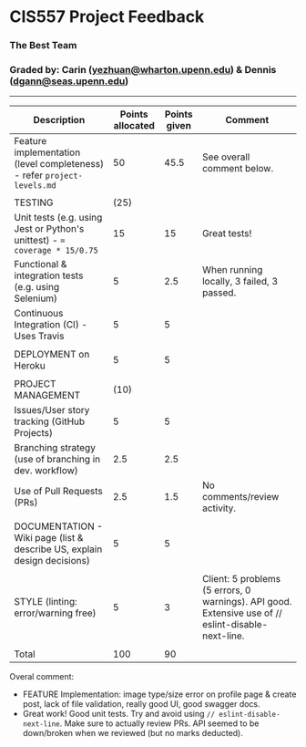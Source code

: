 # CIS557 Project Feedback

### The Best Team

### Graded by: Carin (yezhuan@wharton.upenn.edu) & Dennis (dgann@seas.upenn.edu)

---

| Description                                                                | Points allocated | Points given | Comment                                                                                            |
| -------------------------------------------------------------------------- | ---------------- | ------------ | -------------------------------------------------------------------------------------------------- |
| Feature implementation (level completeness) - refer `project-levels.md`    | 50               | 45.5         | See overall comment below.                                                                         |
|                                                                            |                  |              |
| TESTING                                                                    | (25)             |              |
| Unit tests (e.g. using Jest or Python's unittest) - `= coverage * 15/0.75` | 15               | 15           | Great tests!                                                                                       |
| Functional & integration tests (e.g. using Selenium)                       | 5                | 2.5          | When running locally, 3 failed, 3 passed.                                                          |
| Continuous Integration (CI) - Uses Travis                                  | 5                | 5            |
|                                                                            |                  |              |
| DEPLOYMENT on Heroku                                                       | 5                | 5            |
|                                                                            |                  |              |
| PROJECT MANAGEMENT                                                         | (10)             |              |
| Issues/User story tracking (GitHub Projects)                               | 5                | 5            |
| Branching strategy (use of branching in dev. workflow)                     | 2.5              | 2.5          |
| Use of Pull Requests (PRs)                                                 | 2.5              | 1.5          | No comments/review activity.                                                                       |
|                                                                            |                  |              |
| DOCUMENTATION - Wiki page (list & describe US, explain design decisions)   | 5                | 5            |
|                                                                            |                  |              |
| STYLE (linting: error/warning free)                                        | 5                | 3            | Client: 5 problems (5 errors, 0 warnings). API good. Extensive use of // eslint-disable-next-line. |
|                                                                            |                  |              |
| Total                                                                      | 100              | 90           |

Overal comment:

- FEATURE Implementation: image type/size error on profile page & create post, lack of file validation, really good UI, good swagger docs.
- Great work! Good unit tests. Try and avoid using `// eslint-disable-next-line`. Make sure to actually review PRs. API seemed to be down/broken when we reviewed (but no marks deducted).
